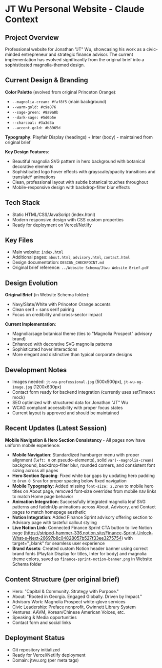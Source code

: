 # JT Wu Personal Website - Claude Context

## Project Overview
Professional website for Jonathan "JT" Wu, showcasing his work as a civic-minded entrepreneur and strategic finance advisor. The current implementation has evolved significantly from the original brief into a sophisticated magnolia-themed design.

## Current Design & Branding
**Color Palette** (evolved from original Princeton Orange):
- `--magnolia-cream: #faf8f5` (main background)
- `--warm-gold: #c9a876`
- `--sage-green: #8a9a8b`
- `--dark-sage: #5d6b5e`
- `--charcoal: #3a3d3a`
- `--accent-gold: #b8965d`

**Typography**: Playfair Display (headings) + Inter (body) - maintained from original brief

**Key Design Features**:
- Beautiful magnolia SVG pattern in hero background with botanical decorative elements
- Sophisticated logo hover effects with grayscale/opacity transitions and translateY animations
- Clean, professional layout with subtle botanical touches throughout
- Mobile-responsive design with backdrop-filter blur effects

## Tech Stack
- Static HTML/CSS/JavaScript (index.html)
- Modern responsive design with CSS custom properties
- Ready for deployment on Vercel/Netlify

## Key Files
- Main website: `index.html` 
- Additional pages: `about.html`, `advisory.html`, `contact.html`
- Design documentation: `DESIGN_CHECKPOINT.md`
- Original brief reference: `../Website Schema/Jtwu Website Brief.pdf`

## Design Evolution
**Original Brief** (in Website Schema folder):
- Navy/Slate/White with Princeton Orange accents
- Clean serif + sans serif pairing
- Focus on credibility and cross-sector impact

**Current Implementation**:
- Magnolia/sage botanical theme (ties to "Magnolia Prospect" advisory brand)
- Enhanced with decorative SVG magnolia patterns
- Sophisticated hover interactions
- More elegant and distinctive than typical corporate designs

## Development Notes
- Images needed: `jt-wu-professional.jpg` (500x500px), `jt-wu-og-image.jpg` (1200x630px)
- Contact form ready for backend integration (currently uses setTimeout mock)
- SEO optimized with structured data for Jonathan "JT" Wu
- WCAG compliant accessibility with proper focus states
- Current layout is approved and should be maintained

## Recent Updates (Latest Session)
**Mobile Navigation & Hero Section Consistency** - All pages now have uniform mobile experience:
- **Mobile Navigation**: Standardized hamburger menu with proper alignment (`left: 0` on pseudo-elements), solid `var(--magnolia-cream)` background, backdrop-filter blur, rounded corners, and consistent font sizing across all pages
- **Hero Section Spacing**: Fixed white bar gaps by updating hero padding to `8rem 0 5rem` for proper spacing below fixed navigation
- **Mobile Typography**: Added missing `font-size: 2.2rem` to mobile hero titles on About page, removed font-size overrides from mobile nav links to match Home page behavior
- **Animation Integration**: Successfully integrated magnolia leaf SVG patterns and fadeInUp animations across About, Advisory, and Contact pages to match homepage aesthetic
- **Notion Integration**: Added Finance Sprint advisory offering section to Advisory page with tasteful callout styling
- **Live Notion Link**: Connected Finance Sprint CTA button to live Notion page (https://striped-hammer-336.notion.site/Finance-Sprint-Unlock-What-s-Next-26697b8c04828057b527f33ee3275754) with target="_blank" for seamless user experience
- **Brand Assets**: Created custom Notion header banner using correct brand fonts (Playfair Display for titles, Inter for body) and magnolia theme colors, saved as `finance-sprint-notion-banner.png` in Website Schema folder

## Content Structure (per original brief)
- Hero: "Capital & Community. Strategy with Purpose."
- About: "Rooted in Georgia. Engaged Globally. Driven by Impact."
- Advisory Work: Magnolia Prospect white-glove services
- Civic Leadership: Preface nonprofit, Gwinnett Library System
- Ventures: AAVM, Korean/Chinese American Voices, etc.
- Speaking & Media opportunities
- Contact form and social links

## Deployment Status
- Git repository initialized
- Ready for Vercel/Netlify deployment
- Domain: jtwu.org (per meta tags)